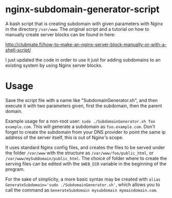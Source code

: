 # nginx-subdomain-generator-script
A bash script that is creating subdomain with given parameters with Nginx in the directory ```/var/www```.
The original script and a tutorial on how to manually create server blocks can be found in here:

http://clubmate.fi/how-to-make-an-nginx-server-block-manually-or-with-a-shell-script/

I just updated the code in order to use it just for adding subdomains to an existing system by using Nginx server blocks. 

# Usage

Save the script file with a name like "SubdomainGenerator.sh", and then execute it with two parameters given, first the subdomain, then the parent domain.

Example usage for a non-root user: ```sudo ./SubdomainGenerator.sh foo example.com```. 
This will generate a subdomain as ```foo.example.com```. Don't forget to create the subdomain from your DNS provider to point the same ip address of the server itself, this is out of Nginx's scope.

It uses standard Nginx config files, and creates the files to be served under the folder ```/var/www``` with the structure as ```/var/www/foo/public_html```, or ```/var/www/mySubDomain/public_html```. The choice of folder where to create the serving files can be edited with the ```$WEB_DIR``` variable in the beginning of the program. 

For the sake of simplicity, a more basic syntax may be created with ```alias GenerateSubdomain='sudo ./SubdomainGenerator.sh'```, which allows you to call the command as ```GenerateSubdomain mysubdomain mymaindomain.com```. 
